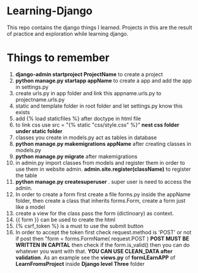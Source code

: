 # Learning-Django
This repo contains the django things I learned. Projects in this are the result of practice and exploration while learning django.


# Things to remember 
1. **django-admin startproject ProjectName** to create a project
2. **python manage.py startapp appName** to create a app and add the app in settings.py
3. create urls.py in app folder and link this appname.urls.py to projectname.urls.py
4. static and template folder in root folder and let settings.py know this exists
5. add {% load staticfiles %} after doctype in html file
6. to link css use src = "{% static "css/style.css" %}" **nest css folder under static folder**  
7. classes you create in models.py act as tables in database
8. **python manage.py makemigrations appName** after creating classes in models.py
9. **python manage.py migrate** after makemigrations
10. in admin.py import classes from models and register them in order to use them in website admin. **admin.site.register(className)** to register the table
11. **python manage.py createsuperuser** . super user is need to access the admin.
12. In order to create a form first create a file forms.py inside the appName folder, then create a class that inherits forms.Form, create a form just like a model
13. create a view for the class pass the form (dictinoary) as context.
12. {{ form }} can be used to create the html
14. {% csrf_token %} is a must to use the submit button
15. In order to accept the token first check request.method is 'POST' or not if post then "form = forms.FormName( request.POST ) **POST MUST BE WRITTEN IN CAPITAL** then check if the form.is_valid() then you can do whatever you want with that. **YOU CAN USE CLEAN_DATA after validation**. As an example see the **views.py** of **formLEarnAPP** of **LearnFromsProject** inside **Django level Three** folder